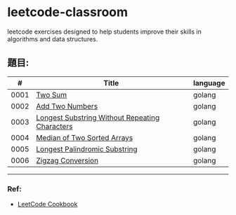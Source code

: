 # leetcode-classroom
leetcode exercises designed to help students improve their skills in algorithms and data structures.


## 題目:
| # | Title | language |
|---| ----- | -------- |
|0001| [Two Sum](https://github.com/KotlinBackend/leetcode-classroom/blob/main/docs/0001two-sum.md)| golang|
|0002| [Add Two Numbers](https://github.com/KotlinBackend/leetcode-classroom/blob/main/docs/0002add-two-numbers.md)| golang|
|0003| [Longest Substring Without Repeating Characters](https://github.com/KotlinBackend/leetcode-classroom/blob/main/docs/0003longest-substring-without-repeating-characters.md)| golang|
|0004| [Median of Two Sorted Arrays](https://github.com/KotlinBackend/leetcode-classroom/blob/main/docs/0004median-of-two-sorted-arrays.md)| golang|
|0005| [Longest Palindromic Substring](https://github.com/KotlinBackend/leetcode-classroom/blob/main/docs/0005longest-palindromic-substring.md)| golang|
|0006| [Zigzag Conversion](https://github.com/KotlinBackend/leetcode-classroom/blob/main/docs/0006zigzag-conversion.md)| golang|


















---
### Ref:
- [LeetCode Cookbook](https://books.halfrost.com/leetcode/)